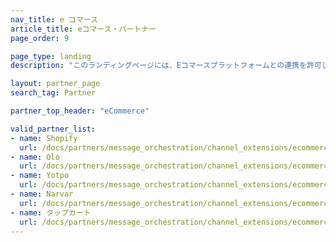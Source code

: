 ```yaml
---
nav_title: e コマース
article_title: eコマース・パートナー
page_order: 9

page_type: landing
description: "このランディングページには、Eコマースプラットフォームとの連携を許可しているBrazeパートナー（Alloys）がリストアップされている。"

layout: partner_page
search_tag: Partner

partner_top_header: "eCommerce"

valid_partner_list:
- name: Shopify
  url: /docs/partners/message_orchestration/channel_extensions/ecommerce/shopify/
- name: Olo
  url: /docs/partners/message_orchestration/channel_extensions/ecommerce/olo/
- name: Yotpo
  url: /docs/partners/message_orchestration/channel_extensions/ecommerce/yotpo/
- name: Narvar
  url: /docs/partners/message_orchestration/channel_extensions/ecommerce/narvar/
- name: タップカート
  url: /docs/partners/message_orchestration/channel_extensions/ecommerce/tapcart/
---
```

